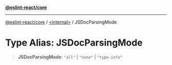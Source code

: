 [**@eslint-react/core**](../../README.md)

***

[@eslint-react/core](../../README.md) / [\<internal\>](../README.md) / JSDocParsingMode

# Type Alias: JSDocParsingMode

> **JSDocParsingMode**: `"all"` \| `"none"` \| `"type-info"`
